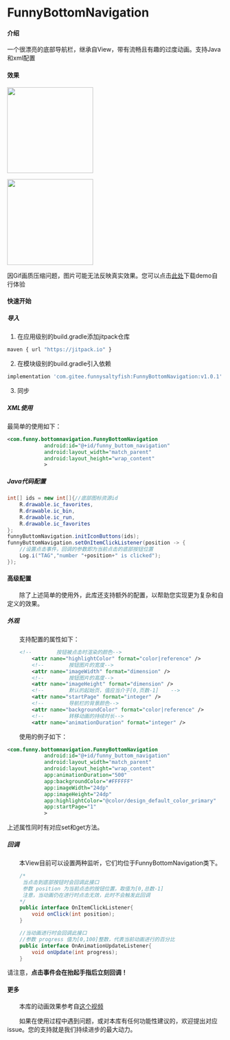 # FunnyBottomNavigation

#### 介绍
一个很漂亮的底部导航栏，继承自View，带有流畅且有趣的过度动画。支持Java和xml配置

#### 效果
<img src="https://gitee.com/funnysaltyfish/FunnyBottomNavigation/raw/master/demo_show.gif" width="200"/>
<p>
<img src="https://gitee.com/funnysaltyfish/FunnyBottomNavigation/raw/master/custom_by_xml.png" width="200"/>
<p/>

因Gif画质压缩问题，图片可能无法反映真实效果。您可以点击[此处](https://gitee.com/funnysaltyfish/FunnyBottomNavigation/raw/master/demo-1.0.1.apk)下载demo自行体验

#### 快速开始
##### 导入
1. 在应用级别的build.gradle添加jitpack仓库

```bash
maven { url "https://jitpack.io" }
```

2. 在模块级别的build.gradle引入依赖

```bash
implementation 'com.gitee.funnysaltyfish:FunnyBottomNavigation:v1.0.1'
```
3. 同步

##### XML使用
最简单的使用如下：

```xml
<com.funny.bottomnavigation.FunnyBottomNavigation
            android:id="@+id/funny_buttom_navigation"
            android:layout_width="match_parent"
            android:layout_height="wrap_content"
            >
```
##### Java代码配置

```java
int[] ids = new int[]{//底部图标资源id
    R.drawable.ic_favorites,
    R.drawable.ic_bin,
    R.drawable.ic_run,
    R.drawable.ic_favorites
};
funnyButtomNavigation.initIconButtons(ids);
funnyButtomNavigation.setOnItemClickListener(position -> {
    //设置点击事件，回调的参数即为当前点击的底部按钮位置
    Log.i("TAG","number "+position+" is clicked");
});
```

#### 高级配置

&emsp;&emsp;除了上述简单的使用外，此库还支持额外的配置，以帮助您实现更为复杂和自定义的效果。
##### 外观
&emsp;&emsp;支持配置的属性如下：

```xml
	<!--        按钮被点击时渲染的颜色-->
        <attr name="highlightColor" format="color|reference" />
        <!--        按钮图片的宽度-->
        <attr name="imageWidth" format="dimension" />
        <!--        按钮图片的高度-->
        <attr name="imageHeight" format="dimension" />
        <!--        默认的起始页，值应当介于[0,页数-1]    -->
        <attr name="startPage" format="integer" />
        <!--        导航栏的背景颜色-->
        <attr name="backgroundColor" format="color|reference" />
        <!--        转移动画的持续时长-->
        <attr name="animationDuration" format="integer" />
```
&emsp;&emsp;使用的例子如下：

```xml
<com.funny.bottomnavigation.FunnyBottomNavigation
            android:id="@+id/funny_buttom_navigation"
            android:layout_width="match_parent"
            android:layout_height="wrap_content"
            app:animationDuration="500"
            app:backgroundColor="#FFFFFF"
            app:imageWidth="24dp"
            app:imageHeight="24dp"
            app:highlightColor="@color/design_default_color_primary"
            app:startPage="1"
            >
```

上述属性同时有对应set和get方法。

##### 回调
&emsp;&emsp;本View目前可以设置两种监听，它们均位于FunnyBottomNavigation类下。

```java
    /*
     当点击到底部按钮时会回调此接口
     参数 position 为当前点击的按钮位置，取值为[0,总数-1]
     注意，当动画仍在进行时点击无效，此时不会触发此回调
    */
    public interface OnItemClickListener{
        void onClick(int position);
    }

    //当动画进行时会回调此接口
    //参数 progress 值为[0,100]整数，代表当前动画进行的百分比
    public interface OnAnimationUpdateListener{
        void onUpdate(int progress);
    }

```
请注意，**点击事件会在抬起手指后立刻回调！**

#### 更多
&emsp;&emsp;本库的动画效果参考自[这个视频](https://www.bilibili.com/video/BV1Jp4y1q71U?t=66)

&emsp;&emsp;如果在使用过程中遇到问题，或对本库有任何功能性建议的，欢迎提出对应issue。您的支持就是我们持续进步的最大动力。

